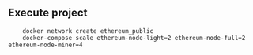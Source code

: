 ## Execute project

```
    docker network create ethereum_public 
    docker-compose scale ethereum-node-light=2 ethereum-node-full=2 ethereum-node-miner=4
```

